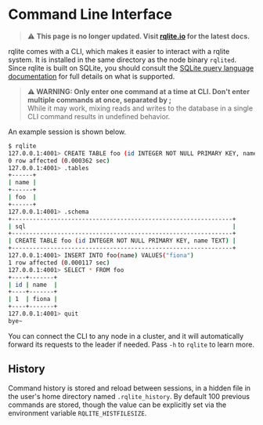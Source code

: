 # Command Line Interface
> :warning: **This page is no longer updated. Visit [rqlite.io](https://www.rqlite.io) for the latest docs.**

rqlite comes with a CLI, which makes it easier to interact with a rqlite system. It is installed in the same directory as the node binary `rqlited`. Since rqlite is built on SQLite, you should consult the [SQLite query language documentation](https://www.sqlite.org/lang.html) for full details on what is supported.

> **⚠ WARNING: Only enter one command at a time at CLI. Don't enter multiple commands at once, separated by ;**  
> While it may work, mixing reads and writes to the database in a single CLI command results in undefined behavior.

An example session is shown below.
```sh
$ rqlite 
127.0.0.1:4001> CREATE TABLE foo (id INTEGER NOT NULL PRIMARY KEY, name TEXT)
0 row affected (0.000362 sec)
127.0.0.1:4001> .tables
+------+
| name |
+------+
| foo  |
+------+
127.0.0.1:4001> .schema
+---------------------------------------------------------------+
| sql                                                           |
+---------------------------------------------------------------+
| CREATE TABLE foo (id INTEGER NOT NULL PRIMARY KEY, name TEXT) |
+---------------------------------------------------------------+
127.0.0.1:4001> INSERT INTO foo(name) VALUES("fiona")
1 row affected (0.000117 sec)
127.0.0.1:4001> SELECT * FROM foo
+----+-------+
| id | name  |
+----+-------+
| 1  | fiona |
+----+-------+
127.0.0.1:4001> quit
bye~
```
You can connect the CLI to any node in a cluster, and it will automatically forward its requests to the leader if needed. Pass `-h` to `rqlite` to learn more.

## History
Command history is stored and reload between sessions, in a hidden file in the user's home directory named `.rqlite_history`. By default 100 previous commands are stored, though the value can be explicitly set via the environment variable `RQLITE_HISTFILESIZE`.
